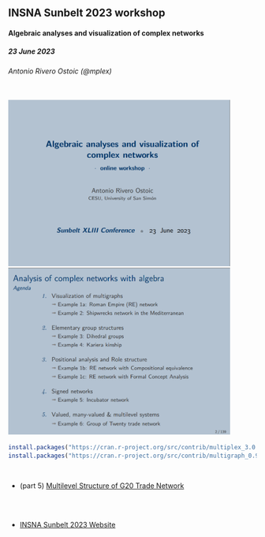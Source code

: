 
## INSNA Sunbelt 2023 workshop
#### Algebraic analyses and visualization of complex networks
##### 23 June 2023
###### Antonio Rivero Ostoic (@mplex)


<br/>

<img src="figs/workshop2023.png" width="450">
<img src="figs/workshop2023agenda.png" width="450">

<br/>


```r
install.packages("https://cran.r-project.org/src/contrib/multiplex_3.0.0-2.tar.gz", repo=NULL, type="source")
install.packages("https://cran.r-project.org/src/contrib/multigraph_0.99.tar.gz", repo=NULL, type="source")
```

<br/>

* (part 5) [Multilevel Structure of G20 Trade Network](https://htmlpreview.github.io/?https://github.com/mplex/sunbelt2023/blob/main/pres/Multilevel%20Structure%20of%20G20%20Trade%20Network.html)


<br/>
<br/>


* [INSNA Sunbelt 2023 Website](https://www.insna.org/events/sunbelt-2023)


<br/>
<br/>
